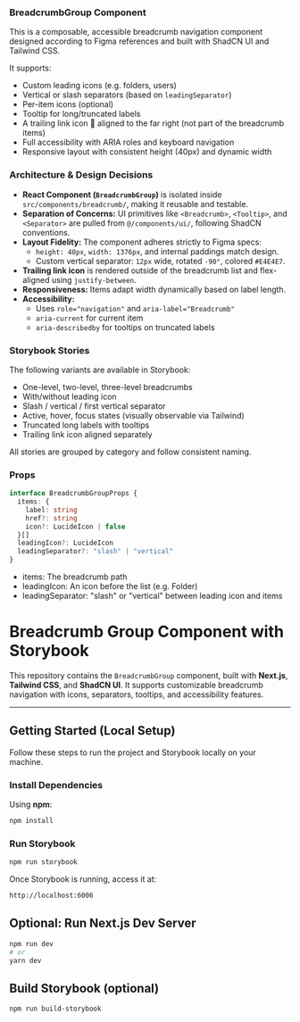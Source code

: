 
### BreadcrumbGroup Component

This is a composable, accessible breadcrumb navigation component designed according to Figma references and built with ShadCN UI and Tailwind CSS.

It supports:

- Custom leading icons (e.g. folders, users)
- Vertical or slash separators (based on `leadingSeparator`)
- Per-item icons (optional)
- Tooltip for long/truncated labels
- A trailing link icon 🔗 aligned to the far right (not part of the breadcrumb items)
- Full accessibility with ARIA roles and keyboard navigation
- Responsive layout with consistent height (40px) and dynamic width

### Architecture & Design Decisions

- **React Component (`BreadcrumbGroup`)** is isolated inside `src/components/breadcrumb/`, making it reusable and testable.
- **Separation of Concerns:** UI primitives like `<Breadcrumb>`, `<Tooltip>`, and `<Separator>` are pulled from `@/components/ui/`, following ShadCN conventions.
- **Layout Fidelity:** The component adheres strictly to Figma specs:
  - `height: 40px`, `width: 1376px`, and internal paddings match design.
  - Custom vertical separator: `12px` wide, rotated `-90°`, colored `#E4E4E7`.
- **Trailing link icon** is rendered outside of the breadcrumb list and flex-aligned using `justify-between`.
- **Responsiveness:** Items adapt width dynamically based on label length.
- **Accessibility:**
  - Uses `role="navigation"` and `aria-label="Breadcrumb"`
  - `aria-current` for current item
  - `aria-describedby` for tooltips on truncated labels

### Storybook Stories

The following variants are available in Storybook:

- One-level, two-level, three-level breadcrumbs
- With/without leading icon
- Slash / vertical / first vertical separator
- Active, hover, focus states (visually observable via Tailwind)
- Truncated long labels with tooltips
- Trailing link icon aligned separately

All stories are grouped by category and follow consistent naming.

### Props

```ts
interface BreadcrumbGroupProps {
  items: {
    label: string
    href?: string
    icon?: LucideIcon | false
  }[]
  leadingIcon?: LucideIcon
  leadingSeparator?: "slash" | "vertical"
}
```
- items: The breadcrumb path
- leadingIcon: An icon before the list (e.g. Folder)
- leadingSeparator: "slash" or "vertical" between leading icon and items

# Breadcrumb Group Component with Storybook

This repository contains the `BreadcrumbGroup` component, built with **Next.js**, **Tailwind CSS**, and **ShadCN UI**. It supports customizable breadcrumb navigation with icons, separators, tooltips, and accessibility features.

---

## Getting Started (Local Setup)

Follow these steps to run the project and Storybook locally on your machine.

### Install Dependencies

Using **npm**:

```bash
npm install
```

### Run Storybook

```bash
npm run storybook
```
Once Storybook is running, access it at:

```bash
http://localhost:6006
```

## Optional: Run Next.js Dev Server

```bash
npm run dev
# or
yarn dev
```

## Build Storybook (optional)

```bash
npm run build-storybook
```

